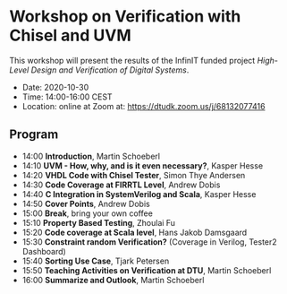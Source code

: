 # Workshop on Verification with Chisel and UVM

This workshop will present the results of the InfinIT funded project
*High-Level Design and Verification of Digital Systems*.

 * Date: 2020-10-30
 * Time: 14:00-16:00 CEST
 * Location: online at Zoom at: https://dtudk.zoom.us/j/68132077416

## Program

 * 14:00 **Introduction**, Martin Schoeberl
 * 14:10 **UVM - How, why, and is it even necessary?**, Kasper Hesse
 * 14:20 **VHDL Code with Chisel Tester**, Simon Thye Andersen
 * 14:30 **Code Coverage at FIRRTL Level**, Andrew Dobis
 * 14:40 **C Integration in SystemVerilog and Scala**, Kasper Hesse
 * 14:50 **Cover Points**, Andrew Dobis
 * 15:00 **Break**, bring your own coffee
 * 15:10 **Property Based Testing**, Zhoulai Fu
 * 15:20 **Code coverage at Scala level**, Hans Jakob Damsgaard
 * 15:30 **Constraint random Verification?** (Coverage in Verilog, Tester2 Dashboard)
 * 15:40 **Sorting Use Case**, Tjark Petersen
 * 15:50 **Teaching Activities on Verification at DTU**, Martin Schoeberl
 * 16:00 **Summarize and Outlook**, Martin Schoeberl
 

